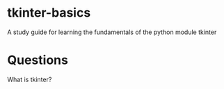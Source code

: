 # tkinter-basics
A study guide for learning the fundamentals of the python module tkinter

# Questions
What is tkinter?
